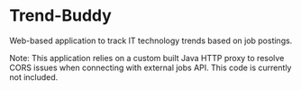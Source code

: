 # Trend-Buddy
Web-based application to track IT technology trends based on job postings. 

Note: This application relies on a custom built Java HTTP proxy to resolve CORS issues when connecting with external jobs API. This code is currently not included.

